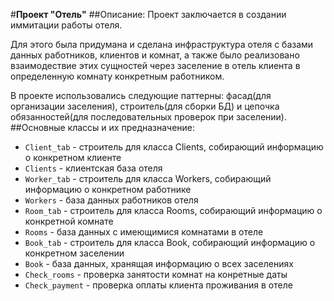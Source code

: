 #**Проект "Отель"**
##Описание:
Проект заключается в создании иммитации работы отеля.

Для этого была придумана и сделана инфраструктура отеля с базами данных работников, клиентов и комнат, а также было реализовано взаимодествие этих сущностей через заселение в отель клиента в определенную комнату конкретным работником.

В проекте использовались следующие паттерны: фасад(для организации заселения), строитель(для сборки БД) и цепочка обязанностей(для последовательных проверок при заселении).
##Основные классы и их предназначение:
- `Client_tab` - строитель для класса Clients, собирающий информацию о конкретном клиенте
- `Clients` - клиентская база отеля
- `Worker_tab` - строитель для класса Workers, собирающий информацию о конкретном работнике
- `Workers` - база данных работников отеля
- `Room_tab` - строитель для класса Rooms, собирающий информацию о конкретной комнате
- `Rooms` - база данных с имеющимися комнатами в отеле
- `Book_tab` - строитель для класса Book, собирающий информацию о конкретном заселении
- `Book` - база данных, хранящая информацию о всех заселениях
- `Сheck_rooms` - проверка занятости комнат на конретные даты
- `Сheck_payment` - проверка оплаты клиента проживания в отеле